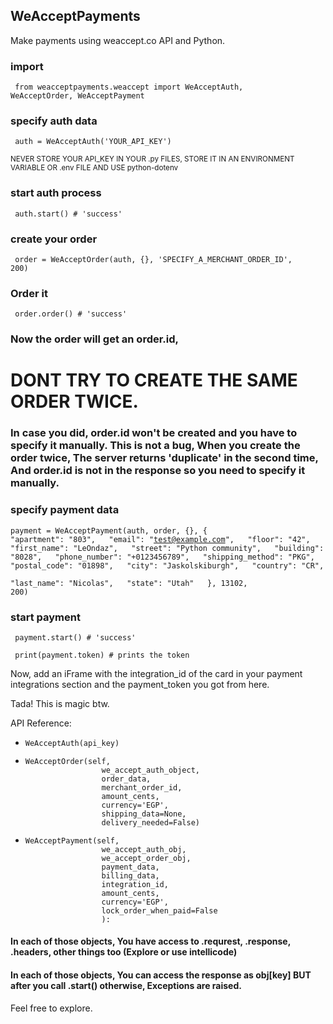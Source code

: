 
## WeAcceptPayments
Make payments using weaccept.co API and Python.

### import 
<code> from weacceptpayments.weaccept import WeAcceptAuth, WeAcceptOrder, WeAcceptPayment </code>

### specify auth data
<code> auth = WeAcceptAuth('YOUR_API_KEY') </code>

<small> NEVER STORE YOUR API_KEY IN YOUR .py FILES, STORE IT IN AN ENVIRONMENT VARIABLE OR .env FILE AND USE python-dotenv </small>

### start auth process
<code> auth.start() # 'success' </code> 
### create your order
<code> order = WeAcceptOrder(auth, {}, 'SPECIFY_A_MERCHANT_ORDER_ID', 200)</code>

### Order it
<code> order.order() # 'success' </code>

### Now the order will get an order.id,
#  DONT TRY TO CREATE THE SAME ORDER TWICE.
### In case you did, order.id won't be created and you have to specify it manually. This is not a bug, When you create the order twice, The server returns 'duplicate' in the second time, And order.id is not in the response so you need to specify it manually.

### specify payment data
<code><pre>payment = WeAcceptPayment(auth, order, {}, {
&nbsp;        "apartment": "803",
&nbsp;        "email": "test@example.com",
&nbsp;        "floor": "42",
&nbsp;        "first_name": "LeOndaz",
&nbsp;        "street": "Python community",
&nbsp;        "building": "8028",
&nbsp;        "phone_number": "+0123456789",
&nbsp;        "shipping_method": "PKG",
&nbsp;        "postal_code": "01898",
&nbsp;        "city": "Jaskolskiburgh",
&nbsp;        "country": "CR",
&nbsp;        "last_name": "Nicolas",
&nbsp;        "state": "Utah"
&nbsp;   }, 13102, 200)</pre></code>

### start payment
<code> payment.start() # 'success' </code>

<code> print(payment.token) # prints the token</code>

Now, add an iFrame with the integration_id of the card in your payment integrations section and the payment_token you got from here.

Tada! This is magic btw.

API Reference:
<ul>
 <li><code><pre>WeAcceptAuth(api_key)</pre></code></li>
        <li><code><pre>WeAcceptOrder(self,
                 we_accept_auth_object,
                 order_data,
                 merchant_order_id,
                 amount_cents,
                 currency='EGP',
                 shipping_data=None,
                 delivery_needed=False)</pre></code></li>
        <li><code><pre>WeAcceptPayment(self, 
                 we_accept_auth_obj,
                 we_accept_order_obj,
                 payment_data,
                 billing_data,
                 integration_id,
                 amount_cents,
                 currency='EGP',
                 lock_order_when_paid=False
                 ):</pre></code></li>
                 
</ul>

#### In each of those objects, You have access to .requrest, .response, .headers, other things too (Explore or use intellicode)
#### In each of those objects, You can access the response as obj[key] BUT after you call .start() otherwise, Exceptions are raised.

Feel free to explore.
